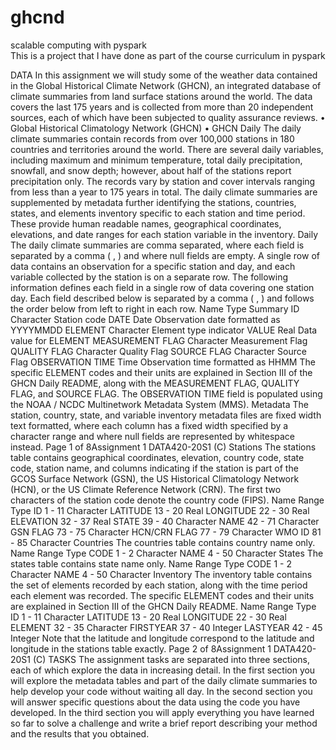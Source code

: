 # ghcnd
scalable computing with pyspark   
This is a project that I have done as part of the course curriculum in pyspark

DATA
In this assignment we will study some of the weather data contained in the Global Historical Climate
Network (GHCN), an integrated database of climate summaries from land surface stations around the
world. The data covers the last 175 years and is collected from more than 20 independent sources,
each of which have been subjected to quality assurance reviews.
• Global Historical Climatology Network (GHCN)
• GHCN Daily
The daily climate summaries contain records from over 100,000 stations in 180 countries and territories
around the world. There are several daily variables, including maximum and minimum temperature, total
daily precipitation, snowfall, and snow depth; however, about half of the stations report precipitation only.
The records vary by station and cover intervals ranging from less than a year to 175 years in total.
The daily climate summaries are supplemented by metadata further identifying the stations, countries,
states, and elements inventory specific to each station and time period. These provide human readable
names, geographical coordinates, elevations, and date ranges for each station variable in the inventory.
Daily
The daily climate summaries are comma separated, where each field is separated by a comma ( , ) and
where null fields are empty. A single row of data contains an observation for a specific station and day,
and each variable collected by the station is on a separate row.
The following information defines each field in a single row of data covering one station day. Each field
described below is separated by a comma ( , ) and follows the order below from left to right in each row.
Name Type Summary
ID Character Station code
DATE Date Observation date formatted as YYYYMMDD
ELEMENT Character Element type indicator
VALUE Real Data value for ELEMENT
MEASUREMENT FLAG Character Measurement Flag
QUALITY FLAG Character Quality Flag
SOURCE FLAG Character Source Flag
OBSERVATION TIME Time Observation time formatted as HHMM
The specific ELEMENT codes and their units are explained in Section III of the GHCN Daily README,
along with the MEASUREMENT FLAG, QUALITY FLAG, and SOURCE FLAG. The OBSERVATION
TIME field is populated using the NOAA / NCDC Multinetwork Metadata System (MMS).
Metadata
The station, country, state, and variable inventory metadata files are fixed width text formatted, where
each column has a fixed width specified by a character range and where null fields are represented by
whitespace instead.
Page 1 of 8Assignment 1 DATA420-20S1 (C)
Stations
The stations table contains geographical coordinates, elevation, country code, state code, station name,
and columns indicating if the station is part of the GCOS Surface Network (GSN), the US Historical
Climatology Network (HCN), or the US Climate Reference Network (CRN). The first two characters of
the station code denote the country code (FIPS).
Name Range Type
ID 1 - 11 Character
LATITUDE 13 - 20 Real
LONGITUDE 22 - 30 Real
ELEVATION 32 - 37 Real
STATE 39 - 40 Character
NAME 42 - 71 Character
GSN FLAG 73 - 75 Character
HCN/CRN FLAG 77 - 79 Character
WMO ID 81 - 85 Character
Countries
The countries table contains country name only.
Name Range Type
CODE 1 - 2 Character
NAME 4 - 50 Character
States
The states table contains state name only.
Name Range Type
CODE 1 - 2 Character
NAME 4 - 50 Character
Inventory
The inventory table contains the set of elements recorded by each station, along with the time period
each element was recorded. The specific ELEMENT codes and their units are explained in Section III
of the GHCN Daily README.
Name Range Type
ID 1 - 11 Character
LATITUDE 13 - 20 Real
LONGITUDE 22 - 30 Real
ELEMENT 32 - 35 Character
FIRSTYEAR 37 - 40 Integer
LASTYEAR 42 - 45 Integer
Note that the latitude and longitude correspond to the latitude and longitude in the stations table exactly.
Page 2 of 8Assignment 1 DATA420-20S1 (C)
TASKS
The assignment tasks are separated into three sections, each of which explore the data in increasing
detail. In the first section you will explore the metadata tables and part of the daily climate summaries to
help develop your code without waiting all day. In the second section you will answer specific questions
about the data using the code you have developed. In the third section you will apply everything you
have learned so far to solve a challenge and write a brief report describing your method and the results
that you obtained.
